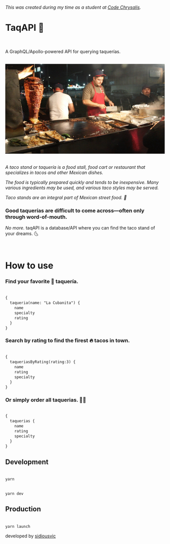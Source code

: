 _This was created during my time as a student at [Code Chrysalis](https://www.codechrysalis.io/)._

# TaqAPI 🌮

<br>

A GraphQL/Apollo-powered API for querying taquerías.

<br>
<img style="margin-right: 30px" src="./assets/taqueria.gif">
<br>
<br>

_A taco stand or taquería is a food stall, food cart or restaurant that specializes in tacos and other Mexican dishes._

_The food is typically prepared quickly and tends to be inexpensive. Many various ingredients may be used, and various taco styles may be served._

_Taco stands are an integral part of Mexican street food. 🌮_
<br>

### Good taquerías are difficult to come across—often only through word-of-mouth.

_No more._ taqAPI is a database/API where you can find the taco stand of your dreams. 🌜

<br>

# How to use

### Find your favorite 🧡 taquería.

```

{
  taqueria(name: "La Cubanita") {
    name
    specialty
    rating
  }
}

```

### Search by rating to find the firest 🔥 tacos in town.

```

{
  taqueriasByRating(rating:3) {
    name
    rating
    specialty
  }
}

```

### Or simply order all taquerias. 🤟🏽

```

{
  taquerias {
    name
    rating
    specialty
  }
}

```

## Development

```

yarn

```

```

yarn dev

```

## Production

```

yarn launch

```

developed by [sidiousvic](https://sidiousvic.dev)
